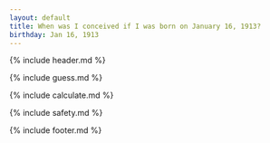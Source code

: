 ```yaml
---
layout: default
title: When was I conceived if I was born on January 16, 1913?
birthday: Jan 16, 1913
---
```


{% include header.md %}

{% include guess.md %}

{% include calculate.md %}

{% include safety.md %}

{% include footer.md %}



